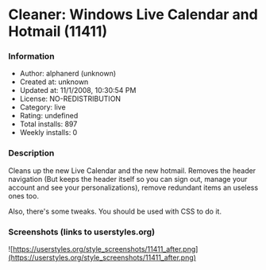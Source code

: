 # Cleaner: Windows Live Calendar and Hotmail (11411)

### Information
- Author: alphanerd (unknown)
- Created at: unknown
- Updated at: 11/1/2008, 10:30:54 PM
- License: NO-REDISTRIBUTION
- Category: live
- Rating: undefined
- Total installs: 897
- Weekly installs: 0


### Description
Cleans up the new Live Calendar and the new hotmail. Removes the header navigation (But keeps the header itself so you can sign out, manage your account and see your personalizations), remove redundant items an useless ones too.

Also, there's some tweaks. You should be used with CSS to do it.


### Screenshots (links to userstyles.org)
![https://userstyles.org/style_screenshots/11411_after.png](https://userstyles.org/style_screenshots/11411_after.png)


